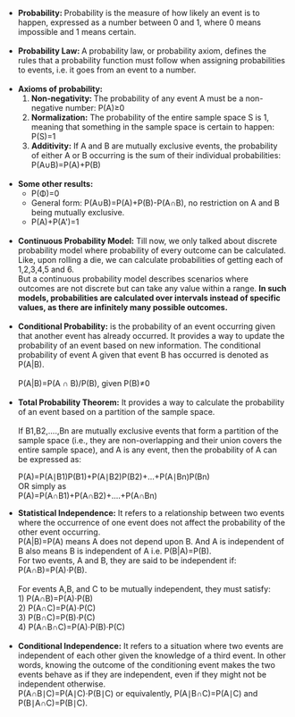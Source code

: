 <ul>
  <li><b>Probability: </b>Probability is the measure of how likely an event is to happen, expressed as a number between 0 and 1, where 0 means impossible and 1 means certain.</li><br>

  <li><b>Probability Law: </b>A probability law, or probability axiom, defines the rules that a probability function must follow when assigning probabilities to events, i.e. it goes from an event to a number.</li><br>

  <li><b>Axioms of probability: </b>
    <ol type='1'>
      <li><b>Non-negativity: </b>The probability of any event A must be a non-negative number: P(A)≥0</li> 
      <li><b>Normalization:</b> The probability of the entire sample space S is 1, meaning that something in the sample space is certain to happen: P(S)=1</li>
      <li><b>Additivity:</b> If A and B are mutually exclusive events, the probability of either A or B occurring is the sum of their individual probabilities: P(A∪B)=P(A)+P(B)</li>
    </ol>
  </li><br>
  <li><b>Some other results:</b>
  <ul>
    <li>P(Φ)=0</li>
    <li>General form: P(A∪B)=P(A)+P(B)-P(A∩B), no restriction on A and B being mutually exclusive.</li>
    <li>P(A)+P(A')=1</li>
  </ul>
  </li><br>

  <li><b>Continuous Probability Model:</b> Till now, we only talked about discrete probability model where probability of every outcome can be calculated. Like, upon rolling a die, we can calculate probabilities of getting each of 1,2,3,4,5 and 6.<br>But a continuous probability model describes scenarios where outcomes are not discrete but can take any value within a range. <b>In such models, probabilities are calculated over intervals instead of specific values, as there are infinitely many possible outcomes.</b></li><br>

  <li><b>Conditional Probability:</b> is the probability of an event occurring given that another event has already occurred. It provides a way to update the probability of an event based on new information. The conditional probability of event A given that event B has occurred is denoted as P(A|B).<br><br>
P(A|B)=P(A ∩ B)/P(B), given P(B)≠0
  </li><br>

  <li><b>Total Probability Theorem:</b> It provides a way to calculate the probability of an event based on a partition of the sample space.<br><br>
  If B1,B2,....,Bn are mutually exclusive events that form a partition of the sample space (i.e., they are non-overlapping and their union covers the entire sample space), and A is any event, then the probability of A can be expressed as:


P(A)=P(A∣B1)P(B1)+P(A∣B2)P(B2)+…+P(A∣Bn)P(Bn)<br>
OR simply as<br>
P(A)=P(A∩B1)+P(A∩B2)+....+P(A∩Bn)</li>

<li><b>Statistical Independence:</b> It refers to a relationship between two events where the occurrence of one event does not affect the probability of the other event occurring.<br>
P(A|B)=P(A) means A does not depend upon B. And A is independent of B also means B is independent of A i.e. P(B|A)=P(B).<br>
For two events, A and B, they are said to be independent if: P(A∩B)=P(A)⋅P(B).<br><br>
  For events A,B, and C to be mutually independent, they must satisfy:<br>
1) P(A∩B)=P(A)⋅P(B)<br>
2) P(A∩C)=P(A)⋅P(C)<br>
3) P(B∩C)=P(B)⋅P(C)<br>
4) P(A∩B∩C)=P(A)⋅P(B)⋅P(C)
</li><br>

<li><b>Conditional Independence:</b> It refers to a situation where two events are independent of each other given the knowledge of a third event. In other words, knowing the outcome of the conditioning event makes the two events behave as if they are independent, even if they might not be independent otherwise.<br>
P(A∩B∣C)=P(A∣C)⋅P(B∣C) or equivalently, P(A∣B∩C)=P(A∣C) and P(B∣A∩C)=P(B∣C).
</li>
  
</ul>
